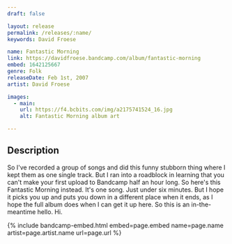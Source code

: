 ```yaml
---
draft: false

layout: release
permalink: /releases/:name/
keywords: David Froese

name: Fantastic Morning
link: https://davidfroese.bandcamp.com/album/fantastic-morning
embed: 1642125667
genre: Folk
releaseDate: Feb 1st, 2007
artist: David Froese

images:
  - main:
    url: https://f4.bcbits.com/img/a2175741524_16.jpg
    alt: Fantastic Morning album art

---
```


## Description

<p>So I've recorded a group of songs and did this funny stubborn thing where I kept them as one single track. But I ran into a roadblock in learning that you can't make your first upload to Bandcamp half an hour long. So here's this Fantastic Morning instead. It's one song. Just under six minutes. But I hope it picks you up and puts you down in a different place when it ends, as I hope the full album does when I can get it up here. So this is an in-the-meantime hello. Hi.</p>

<p></p>

{% include bandcamp-embed.html
  embed=page.embed
  name=page.name
  artist=page.artist.name
  url=page.url
%}

